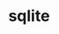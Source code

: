 ---
title: "sqlite"
layout: cache
categories: [package, develop]
meta: {"compilers": ["apple-clang@16.0.0", "cce@18.0.0", "gcc@10.5.0", "gcc@11.1.0", "gcc@11.4.0", "gcc@12.3.0", "gcc@12.4.0", "gcc@13.2.0", "gcc@13.3.0", "gcc@7.3.1", "gcc@7.5.0", "intel-oneapi-compilers@2024.1.0", "intel-oneapi-compilers@2025.1.0", "msvc@19.39.33523"], "num_specs": 112, "num_specs_by_stack": {"aws-pcluster-neoverse_v1": 6, "aws-pcluster-x86_64_v4": 18, "bootstrap-aarch64-darwin": 4, "bootstrap-x86_64-linux-gnu": 5, "build_systems": 5, "data-vis-sdk": 5, "developer-tools-aarch64-linux-gnu": 5, "developer-tools-darwin": 4, "developer-tools-x86_64_v3-linux-gnu": 5, "e4s": 8, "e4s-cray-rhel": 4, "e4s-neoverse-v2": 10, "e4s-oneapi": 7, "e4s-rocm-external": 5, "hep": 5, "ml-darwin-aarch64-mps": 4, "ml-linux-aarch64-cpu": 5, "ml-linux-aarch64-cuda": 5, "ml-linux-x86_64-cpu": 5, "ml-linux-x86_64-cuda": 5, "ml-linux-x86_64-rocm": 4, "radiuss": 10, "radiuss-aws": 5, "radiuss-aws-aarch64": 8, "root": 112, "tutorial": 10, "windows-vis": 1}, "oss": ["amzn2", "centos7", "rhel8", "sequoia", "ubuntu18.04", "ubuntu20.04", "ubuntu22.04", "ubuntu24.04", "windows10.0.20348"], "platforms": ["darwin", "linux", "windows"], "stacks": ["aws-pcluster-neoverse_v1", "aws-pcluster-x86_64_v4", "bootstrap-aarch64-darwin", "bootstrap-x86_64-linux-gnu", "build_systems", "data-vis-sdk", "developer-tools-aarch64-linux-gnu", "developer-tools-darwin", "developer-tools-x86_64_v3-linux-gnu", "e4s", "e4s-cray-rhel", "e4s-neoverse-v2", "e4s-oneapi", "e4s-rocm-external", "hep", "ml-darwin-aarch64-mps", "ml-linux-aarch64-cpu", "ml-linux-aarch64-cuda", "ml-linux-x86_64-cpu", "ml-linux-x86_64-cuda", "ml-linux-x86_64-rocm", "radiuss", "radiuss-aws", "radiuss-aws-aarch64", "root", "tutorial", "windows-vis"], "targets": ["aarch64", "neoverse_v1", "neoverse_v2", "x86_64", "x86_64_v3", "x86_64_v4"], "versions": ["3.46.0"]}
spec_details: [{"compiler": "gcc@13.2.0", "hash": "2zwocctbqjzc3armffwqhp7ybv4jiqur", "os": "ubuntu24.04", "platform": "linux", "size": "-", "stacks": ["bootstrap-x86_64-linux-gnu", "ml-linux-x86_64-cpu", "ml-linux-x86_64-cuda", "ml-linux-x86_64-rocm", "root"], "target": "x86_64_v3", "variants": ["build_system=autotools", "+column_metadata", "+dynamic_extensions", "+fts", "~functions", "+rtree"], "versions": ["3.46.0"]}, {"compiler": "gcc@11.4.0", "hash": "3gadddklwzqe7umggucnxgreayr6hvm2", "os": "ubuntu22.04", "platform": "linux", "size": "-", "stacks": ["e4s", "root"], "target": "x86_64_v3", "variants": ["build_system=autotools", "+column_metadata", "+dynamic_extensions", "+fts", "~functions", "+rtree"], "versions": ["3.46.0"]}, {"compiler": "gcc@7.3.1", "hash": "3rhkrbaob6m4fgdrz2bjdt4qrd5gkayo", "os": "amzn2", "platform": "linux", "size": "-", "stacks": ["radiuss-aws", "root"], "target": "x86_64_v3", "variants": ["build_system=autotools", "+column_metadata", "+dynamic_extensions", "+fts", "~functions", "+rtree"], "versions": ["3.46.0"]}, {"compiler": "gcc@13.3.0", "hash": "3vpnj774pwf5zjp5kglik4vyyr2b2t2l", "os": "rhel8", "platform": "linux", "size": "-", "stacks": ["developer-tools-aarch64-linux-gnu", "root"], "target": "aarch64", "variants": ["build_system=autotools", "+column_metadata", "+dynamic_extensions", "+fts", "~functions", "+rtree"], "versions": ["3.46.0"]}, {"compiler": "gcc@13.2.0", "hash": "4azavmqwwkoo32taiipneznrz524unz6", "os": "ubuntu24.04", "platform": "linux", "size": "-", "stacks": ["ml-linux-aarch64-cpu", "ml-linux-aarch64-cuda", "root"], "target": "aarch64", "variants": ["build_system=autotools", "+column_metadata", "+dynamic_extensions", "+fts", "~functions", "+rtree"], "versions": ["3.46.0"]}, {"compiler": "intel-oneapi-compilers@2024.1.0", "hash": "4bf3snr3wteumsk5d35tfmqyfprqifgw", "os": "amzn2", "platform": "linux", "size": "-", "stacks": ["aws-pcluster-x86_64_v4", "root"], "target": "x86_64_v3", "variants": ["build_system=autotools", "+column_metadata", "+dynamic_extensions", "+fts", "~functions", "+rtree"], "versions": ["3.46.0"]}, {"compiler": "gcc@11.4.0", "hash": "4dsbulkm543ulertk433akpjbc47q4dj", "os": "ubuntu22.04", "platform": "linux", "size": "-", "stacks": ["e4s", "e4s-rocm-external", "hep", "root", "tutorial"], "target": "x86_64_v3", "variants": ["build_system=autotools", "+column_metadata", "+dynamic_extensions", "+fts", "~functions", "+rtree"], "versions": ["3.46.0"]}, {"compiler": "gcc@11.4.0", "hash": "4ojlhmiu5p6g67kg4itc3mcgsi2va2qa", "os": "ubuntu22.04", "platform": "linux", "size": "-", "stacks": ["e4s-neoverse-v2", "root"], "target": "neoverse_v2", "variants": ["build_system=autotools", "+column_metadata", "+dynamic_extensions", "+fts", "~functions", "+rtree"], "versions": ["3.46.0"]}, {"compiler": "intel-oneapi-compilers@2024.1.0", "hash": "4pjjigavnck5ufgo2dsuw4q7qtu7d5ud", "os": "amzn2", "platform": "linux", "size": "-", "stacks": ["aws-pcluster-x86_64_v4", "root"], "target": "x86_64_v3", "variants": ["build_system=autotools", "+column_metadata", "+dynamic_extensions", "+fts", "~functions", "+rtree"], "versions": ["3.46.0"]}, {"compiler": "gcc@11.1.0", "hash": "4sladctmuziq7qmk7exawvtewaioephm", "os": "ubuntu20.04", "platform": "linux", "size": "-", "stacks": ["data-vis-sdk", "root"], "target": "x86_64_v3", "variants": ["build_system=autotools", "+column_metadata", "+dynamic_extensions", "+fts", "~functions", "+rtree"], "versions": ["3.46.0"]}, {"compiler": "gcc@12.3.0", "hash": "4u33j6no5kusknmua3a3rklronqcsjtm", "os": "ubuntu22.04", "platform": "linux", "size": "-", "stacks": ["root", "tutorial"], "target": "x86_64_v3", "variants": ["build_system=autotools", "+column_metadata", "+dynamic_extensions", "+fts", "~functions", "+rtree"], "versions": ["3.46.0"]}, {"compiler": "gcc@11.4.0", "hash": "4zbnelidaeu5aba3vzdk56uccdrbpacu", "os": "ubuntu22.04", "platform": "linux", "size": "-", "stacks": ["e4s", "e4s-rocm-external", "hep", "root", "tutorial"], "target": "x86_64_v3", "variants": ["build_system=autotools", "+column_metadata", "+dynamic_extensions", "+fts", "~functions", "+rtree"], "versions": ["3.46.0"]}, {"compiler": "gcc@11.4.0", "hash": "4zrs6ujpcnrp64af73prtnlqdx76whpw", "os": "ubuntu22.04", "platform": "linux", "size": "-", "stacks": ["e4s-neoverse-v2", "root"], "target": "neoverse_v2", "variants": ["build_system=autotools", "+column_metadata", "+dynamic_extensions", "+fts", "~functions", "+rtree"], "versions": ["3.46.0"]}, {"compiler": "gcc@11.4.0", "hash": "5dwdpoqi6bz2ux2bwefn4yt4uji53uj4", "os": "ubuntu22.04", "platform": "linux", "size": "-", "stacks": ["e4s-neoverse-v2", "root"], "target": "neoverse_v2", "variants": ["build_system=autotools", "+column_metadata", "+dynamic_extensions", "+fts", "~functions", "+rtree"], "versions": ["3.46.0"]}, {"compiler": "gcc@10.5.0", "hash": "5if3ovopdk5sfnssked4d6qf2zwsvv2f", "os": "centos7", "platform": "linux", "size": "-", "stacks": ["developer-tools-x86_64_v3-linux-gnu", "root"], "target": "x86_64_v3", "variants": ["build_system=autotools", "+column_metadata", "+dynamic_extensions", "+fts", "~functions", "+rtree"], "versions": ["3.46.0"]}, {"compiler": "gcc@12.4.0", "hash": "5iy6cr7wix7ymlcexuyzuj5jpucju5ji", "os": "amzn2", "platform": "linux", "size": "-", "stacks": ["aws-pcluster-neoverse_v1", "root"], "target": "neoverse_v1", "variants": ["build_system=autotools", "+column_metadata", "+dynamic_extensions", "+fts", "~functions", "+rtree"], "versions": ["3.46.0"]}, {"compiler": "gcc@7.5.0", "hash": "5okx2j6xhgbr77onhl5mtnjaiap2ujxd", "os": "ubuntu18.04", "platform": "linux", "size": "-", "stacks": ["build_systems", "radiuss", "root"], "target": "x86_64_v3", "variants": ["build_system=autotools", "+column_metadata", "+dynamic_extensions", "+fts", "~functions", "+rtree"], "versions": ["3.46.0"]}, {"compiler": "intel-oneapi-compilers@2024.1.0", "hash": "5vjkdytla6wyl5af5enkr3ex6cevtgtl", "os": "amzn2", "platform": "linux", "size": "-", "stacks": ["aws-pcluster-x86_64_v4", "root"], "target": "x86_64_v4", "variants": ["build_system=autotools", "+column_metadata", "+dynamic_extensions", "+fts", "~functions", "+rtree"], "versions": ["3.46.0"]}, {"compiler": "gcc@7.3.1", "hash": "624qbgrcp6uzwdtmmyyxpdj3wdmdz3eo", "os": "amzn2", "platform": "linux", "size": "-", "stacks": ["radiuss-aws", "root"], "target": "x86_64_v3", "variants": ["build_system=autotools", "+column_metadata", "+dynamic_extensions", "+fts", "~functions", "+rtree"], "versions": ["3.46.0"]}, {"compiler": "gcc@7.5.0", "hash": "6qfgkzau47ah2yhxc4vbmcib7zcmyko7", "os": "ubuntu18.04", "platform": "linux", "size": "-", "stacks": ["radiuss", "root"], "target": "x86_64_v3", "variants": ["build_system=autotools", "+column_metadata", "+dynamic_extensions", "+fts", "~functions", "+rtree"], "versions": ["3.46.0"]}, {"compiler": "intel-oneapi-compilers@2024.1.0", "hash": "6v2wptqugtlb7igrr53u5oihv6f3oe2q", "os": "amzn2", "platform": "linux", "size": "-", "stacks": ["aws-pcluster-x86_64_v4", "root"], "target": "x86_64_v3", "variants": ["build_system=autotools", "+column_metadata", "+dynamic_extensions", "+fts", "~functions", "+rtree"], "versions": ["3.46.0"]}, {"compiler": "gcc@10.5.0", "hash": "alko7tf4lzrkjj6vgsrhnbloim5uyuzp", "os": "centos7", "platform": "linux", "size": "-", "stacks": ["developer-tools-x86_64_v3-linux-gnu", "root"], "target": "x86_64_v3", "variants": ["build_system=autotools", "+column_metadata", "+dynamic_extensions", "+fts", "~functions", "+rtree"], "versions": ["3.46.0"]}, {"compiler": "gcc@7.5.0", "hash": "bbpv2mnz3l56qb7nqdteu34kcomidxtr", "os": "ubuntu18.04", "platform": "linux", "size": "-", "stacks": ["build_systems", "radiuss", "root"], "target": "x86_64_v3", "variants": ["build_system=autotools", "+column_metadata", "+dynamic_extensions", "+fts", "~functions", "+rtree"], "versions": ["3.46.0"]}, {"compiler": "gcc@11.1.0", "hash": "bpup6wm3qmonx4egztoplfurt2yotc2f", "os": "ubuntu20.04", "platform": "linux", "size": "-", "stacks": ["data-vis-sdk", "root"], "target": "x86_64_v3", "variants": ["build_system=autotools", "+column_metadata", "+dynamic_extensions", "+fts", "~functions", "+rtree"], "versions": ["3.46.0"]}, {"compiler": "intel-oneapi-compilers@2025.1.0", "hash": "bsex7w24rpphzgbtnmnudgd575vwaqjg", "os": "ubuntu22.04", "platform": "linux", "size": "-", "stacks": ["e4s-oneapi", "root"], "target": "x86_64_v3", "variants": ["build_system=autotools", "+column_metadata", "+dynamic_extensions", "+fts", "~functions", "+rtree"], "versions": ["3.46.0"]}, {"compiler": "gcc@10.5.0", "hash": "c357a7txv5dqbmhwurjxo7xqhkvn2rdm", "os": "centos7", "platform": "linux", "size": "-", "stacks": ["developer-tools-x86_64_v3-linux-gnu", "root"], "target": "x86_64_v3", "variants": ["build_system=autotools", "+column_metadata", "+dynamic_extensions", "+fts", "~functions", "+rtree"], "versions": ["3.46.0"]}, {"compiler": "gcc@11.4.0", "hash": "cdevomhybxofckycocriu7wx3wuqboks", "os": "ubuntu22.04", "platform": "linux", "size": "-", "stacks": ["e4s", "e4s-rocm-external", "hep", "root", "tutorial"], "target": "x86_64_v3", "variants": ["build_system=autotools", "+column_metadata", "+dynamic_extensions", "+fts", "~functions", "+rtree"], "versions": ["3.46.0"]}, {"compiler": "gcc@7.3.1", "hash": "cekyahk4c53dtryjdg4voutghshtpaii", "os": "amzn2", "platform": "linux", "size": "-", "stacks": ["radiuss-aws-aarch64", "root"], "target": "aarch64", "variants": ["build_system=autotools", "+column_metadata", "+dynamic_extensions", "+fts", "~functions", "+rtree"], "versions": ["3.46.0"]}, {"compiler": "gcc@11.4.0", "hash": "cfzov22yafqbkenwyonl2qbt2n7rcrgu", "os": "ubuntu22.04", "platform": "linux", "size": "-", "stacks": ["e4s-neoverse-v2", "root"], "target": "neoverse_v2", "variants": ["build_system=autotools", "+column_metadata", "+dynamic_extensions", "+fts", "~functions", "+rtree"], "versions": ["3.46.0"]}, {"compiler": "gcc@11.4.0", "hash": "cgezsdn3xcndj42ivpsp5u66mrepi4t7", "os": "ubuntu22.04", "platform": "linux", "size": "-", "stacks": ["e4s", "root"], "target": "x86_64_v3", "variants": ["build_system=autotools", "+column_metadata", "+dynamic_extensions", "+fts", "~functions", "+rtree"], "versions": ["3.46.0"]}, {"compiler": "gcc@13.2.0", "hash": "cviztdf4zhec5r2zhxhx5imhoyspfgt5", "os": "ubuntu24.04", "platform": "linux", "size": "-", "stacks": ["ml-linux-aarch64-cpu", "ml-linux-aarch64-cuda", "root"], "target": "aarch64", "variants": ["build_system=autotools", "+column_metadata", "+dynamic_extensions", "+fts", "~functions", "+rtree"], "versions": ["3.46.0"]}, {"compiler": "cce@18.0.0", "hash": "dmj6e3q7qpaf67efvojqvz3axgoqyu2l", "os": "rhel8", "platform": "linux", "size": "-", "stacks": ["e4s-cray-rhel", "root"], "target": "x86_64_v3", "variants": ["build_system=autotools", "+column_metadata", "+dynamic_extensions", "+fts", "~functions", "+rtree"], "versions": ["3.46.0"]}, {"compiler": "intel-oneapi-compilers@2024.1.0", "hash": "dq6p62zblkoq4vpash4mwhki2ufsaa73", "os": "amzn2", "platform": "linux", "size": "-", "stacks": ["aws-pcluster-x86_64_v4", "root"], "target": "x86_64_v4", "variants": ["build_system=autotools", "+column_metadata", "+dynamic_extensions", "+fts", "~functions", "+rtree"], "versions": ["3.46.0"]}, {"compiler": "gcc@13.2.0", "hash": "dxyfpdp2nl3swvhx2efa6jnm2k6irf3m", "os": "ubuntu24.04", "platform": "linux", "size": "-", "stacks": ["bootstrap-x86_64-linux-gnu", "ml-linux-x86_64-cpu", "ml-linux-x86_64-cuda", "ml-linux-x86_64-rocm", "root"], "target": "x86_64_v3", "variants": ["build_system=autotools", "+column_metadata", "+dynamic_extensions", "+fts", "~functions", "+rtree"], "versions": ["3.46.0"]}, {"compiler": "gcc@13.2.0", "hash": "e4q7h3mt77cbtmcv3zen5tggdalebrao", "os": "ubuntu24.04", "platform": "linux", "size": "-", "stacks": ["ml-linux-aarch64-cpu", "ml-linux-aarch64-cuda", "root"], "target": "aarch64", "variants": ["build_system=autotools", "+column_metadata", "+dynamic_extensions", "+fts", "~functions", "+rtree"], "versions": ["3.46.0"]}, {"compiler": "gcc@13.2.0", "hash": "ehv65ocethv6oprmlczxka6jzlzkpihs", "os": "ubuntu24.04", "platform": "linux", "size": "-", "stacks": ["bootstrap-x86_64-linux-gnu", "ml-linux-x86_64-cpu", "ml-linux-x86_64-cuda", "ml-linux-x86_64-rocm", "root"], "target": "x86_64_v3", "variants": ["build_system=autotools", "+column_metadata", "+dynamic_extensions", "+fts", "~functions", "+rtree"], "versions": ["3.46.0"]}, {"compiler": "msvc@19.39.33523", "hash": "eiaoaelbsuaoeewkzwk7ivblvfxtkhrx", "os": "windows10.0.20348", "platform": "windows", "size": "-", "stacks": ["root", "windows-vis"], "target": "x86_64", "variants": ["build_system=nmake", "+fts", "+functions", "patches:=2de485e", "+rtree"], "versions": ["3.46.0"]}, {"compiler": "gcc@11.1.0", "hash": "ericl7ahc6cdiapoazcrck7nu3vf6xq7", "os": "ubuntu20.04", "platform": "linux", "size": "-", "stacks": ["data-vis-sdk", "root"], "target": "x86_64_v3", "variants": ["build_system=autotools", "+column_metadata", "+dynamic_extensions", "+fts", "~functions", "+rtree"], "versions": ["3.46.0"]}, {"compiler": "gcc@11.4.0", "hash": "etnr647hgfi7ekbwfscgu7243omwunyv", "os": "ubuntu22.04", "platform": "linux", "size": "-", "stacks": ["e4s", "root"], "target": "x86_64_v3", "variants": ["build_system=autotools", "+column_metadata", "+dynamic_extensions", "+fts", "~functions", "+rtree"], "versions": ["3.46.0"]}, {"compiler": "gcc@13.2.0", "hash": "evmal22gea4bqqini4cobizgzi5dwewn", "os": "ubuntu24.04", "platform": "linux", "size": "-", "stacks": ["ml-linux-aarch64-cpu", "ml-linux-aarch64-cuda", "root"], "target": "aarch64", "variants": ["build_system=autotools", "+column_metadata", "+dynamic_extensions", "+fts", "~functions", "+rtree"], "versions": ["3.46.0"]}, {"compiler": "intel-oneapi-compilers@2024.1.0", "hash": "f6s5yxdlz6v7t3eijaaslpvaobfuf3e3", "os": "amzn2", "platform": "linux", "size": "-", "stacks": ["aws-pcluster-x86_64_v4", "root"], "target": "x86_64_v4", "variants": ["build_system=autotools", "+column_metadata", "+dynamic_extensions", "+fts", "~functions", "+rtree"], "versions": ["3.46.0"]}, {"compiler": "intel-oneapi-compilers@2024.1.0", "hash": "fr5pb7bsndd2bdynojs5tznbauwgsadn", "os": "amzn2", "platform": "linux", "size": "-", "stacks": ["aws-pcluster-x86_64_v4", "root"], "target": "x86_64_v3", "variants": ["build_system=autotools", "+column_metadata", "+dynamic_extensions", "+fts", "~functions", "+rtree"], "versions": ["3.46.0"]}, {"compiler": "gcc@13.2.0", "hash": "g522m2dkx7xidojrdg5q4raf7f7uo2jw", "os": "ubuntu24.04", "platform": "linux", "size": "-", "stacks": ["bootstrap-x86_64-linux-gnu", "ml-linux-x86_64-cpu", "ml-linux-x86_64-cuda", "root"], "target": "x86_64_v3", "variants": ["build_system=autotools", "+column_metadata", "+dynamic_extensions", "+fts", "~functions", "+rtree"], "versions": ["3.46.0"]}, {"compiler": "gcc@7.5.0", "hash": "gdnq5faebunj2pdfvrk4qmnjvqzhxsnd", "os": "ubuntu18.04", "platform": "linux", "size": "-", "stacks": ["radiuss", "root"], "target": "x86_64_v3", "variants": ["build_system=autotools", "+column_metadata", "+dynamic_extensions", "+fts", "~functions", "+rtree"], "versions": ["3.46.0"]}, {"compiler": "gcc@12.4.0", "hash": "gkx4qpjmdkuz3bwtyq6ywdmrqceypn4c", "os": "amzn2", "platform": "linux", "size": "-", "stacks": ["aws-pcluster-neoverse_v1", "root"], "target": "neoverse_v1", "variants": ["build_system=autotools", "+column_metadata", "+dynamic_extensions", "+fts", "~functions", "+rtree"], "versions": ["3.46.0"]}, {"compiler": "gcc@12.4.0", "hash": "gm3lqcgxnohx4zgsyxda2axqs4kblkg3", "os": "amzn2", "platform": "linux", "size": "-", "stacks": ["aws-pcluster-neoverse_v1", "root"], "target": "neoverse_v1", "variants": ["build_system=autotools", "+column_metadata", "+dynamic_extensions", "+fts", "~functions", "+rtree"], "versions": ["3.46.0"]}, {"compiler": "gcc@7.3.1", "hash": "gzqzup3eg44zcoi7i6isbbf4is5cew2m", "os": "amzn2", "platform": "linux", "size": "-", "stacks": ["radiuss-aws-aarch64", "root"], "target": "aarch64", "variants": ["build_system=autotools", "+column_metadata", "+dynamic_extensions", "+fts", "~functions", "+rtree"], "versions": ["3.46.0"]}, {"compiler": "gcc@7.5.0", "hash": "h7wc5vjl6ih7tdcvzf5iwfqoplwx57zh", "os": "ubuntu18.04", "platform": "linux", "size": "-", "stacks": ["radiuss", "root"], "target": "x86_64_v3", "variants": ["build_system=autotools", "+column_metadata", "+dynamic_extensions", "+fts", "~functions", "+rtree"], "versions": ["3.46.0"]}, {"compiler": "gcc@13.3.0", "hash": "hayuqlaoiy7wxntp633ye27rs7xfecdi", "os": "rhel8", "platform": "linux", "size": "-", "stacks": ["developer-tools-aarch64-linux-gnu", "root"], "target": "aarch64", "variants": ["build_system=autotools", "+column_metadata", "+dynamic_extensions", "+fts", "~functions", "+rtree"], "versions": ["3.46.0"]}, {"compiler": "intel-oneapi-compilers@2025.1.0", "hash": "hf4vdx7tgupm2h6qotjgvpnuellhqalt", "os": "ubuntu22.04", "platform": "linux", "size": "-", "stacks": ["e4s-oneapi", "root"], "target": "x86_64_v3", "variants": ["build_system=autotools", "+column_metadata", "+dynamic_extensions", "+fts", "~functions", "+rtree"], "versions": ["3.46.0"]}, {"compiler": "gcc@7.3.1", "hash": "hmzajk2zuqina6lrllbvytydl33gqydy", "os": "amzn2", "platform": "linux", "size": "-", "stacks": ["radiuss-aws-aarch64", "root"], "target": "aarch64", "variants": ["build_system=autotools", "+column_metadata", "+dynamic_extensions", "+fts", "~functions", "+rtree"], "versions": ["3.46.0"]}, {"compiler": "intel-oneapi-compilers@2025.1.0", "hash": "hv3q3afobmuwkmpu7b7nlwq7bkjd7dix", "os": "ubuntu22.04", "platform": "linux", "size": "-", "stacks": ["e4s-oneapi", "root"], "target": "x86_64_v3", "variants": ["build_system=autotools", "+column_metadata", "+dynamic_extensions", "+fts", "~functions", "+rtree"], "versions": ["3.46.0"]}, {"compiler": "gcc@11.4.0", "hash": "hxzlydun7zf4mbj3rd3andl3ydz2lz4s", "os": "ubuntu22.04", "platform": "linux", "size": "-", "stacks": ["e4s-rocm-external", "hep", "root", "tutorial"], "target": "x86_64_v3", "variants": ["build_system=autotools", "+column_metadata", "+dynamic_extensions", "+fts", "~functions", "+rtree"], "versions": ["3.46.0"]}, {"compiler": "intel-oneapi-compilers@2024.1.0", "hash": "iczkqrelvcyliim6pj25wlvnmi4ng6ub", "os": "amzn2", "platform": "linux", "size": "-", "stacks": ["aws-pcluster-x86_64_v4", "root"], "target": "x86_64_v3", "variants": ["build_system=autotools", "+column_metadata", "+dynamic_extensions", "+fts", "~functions", "+rtree"], "versions": ["3.46.0"]}, {"compiler": "gcc@7.3.1", "hash": "iky4jbwf5puvrd7i4ofmbh4wp53mlgm3", "os": "amzn2", "platform": "linux", "size": "-", "stacks": ["radiuss-aws", "root"], "target": "x86_64_v3", "variants": ["build_system=autotools", "+column_metadata", "+dynamic_extensions", "+fts", "~functions", "+rtree"], "versions": ["3.46.0"]}, {"compiler": "gcc@13.2.0", "hash": "iwigtiqz7svtj375u4vaiy5pfmvxu3m6", "os": "ubuntu24.04", "platform": "linux", "size": "-", "stacks": ["ml-linux-aarch64-cpu", "ml-linux-aarch64-cuda", "root"], "target": "aarch64", "variants": ["build_system=autotools", "+column_metadata", "+dynamic_extensions", "+fts", "~functions", "+rtree"], "versions": ["3.46.0"]}, {"compiler": "gcc@11.4.0", "hash": "j5hzjanlym7jw5bmhvnasecwvcdhitnv", "os": "ubuntu22.04", "platform": "linux", "size": "-", "stacks": ["e4s-neoverse-v2", "root"], "target": "neoverse_v2", "variants": ["build_system=autotools", "+column_metadata", "+dynamic_extensions", "+fts", "~functions", "+rtree"], "versions": ["3.46.0"]}, {"compiler": "intel-oneapi-compilers@2024.1.0", "hash": "je6ubc5nd7ymbmosfj6ulshuyisktvlm", "os": "amzn2", "platform": "linux", "size": "-", "stacks": ["aws-pcluster-x86_64_v4", "root"], "target": "x86_64_v3", "variants": ["build_system=autotools", "+column_metadata", "+dynamic_extensions", "+fts", "~functions", "+rtree"], "versions": ["3.46.0"]}, {"compiler": "intel-oneapi-compilers@2024.1.0", "hash": "ju7dfue3vdzk7xli4neelcib5tfiiv2t", "os": "amzn2", "platform": "linux", "size": "-", "stacks": ["aws-pcluster-x86_64_v4", "root"], "target": "x86_64_v3", "variants": ["build_system=autotools", "+column_metadata", "+dynamic_extensions", "+fts", "~functions", "+rtree"], "versions": ["3.46.0"]}, {"compiler": "gcc@11.4.0", "hash": "jziygozn5vxny4mrsh3a3ykldtrxdcba", "os": "ubuntu22.04", "platform": "linux", "size": "-", "stacks": ["e4s-neoverse-v2", "root"], "target": "neoverse_v2", "variants": ["build_system=autotools", "+column_metadata", "+dynamic_extensions", "+fts", "~functions", "+rtree"], "versions": ["3.46.0"]}, {"compiler": "intel-oneapi-compilers@2025.1.0", "hash": "kavl5wlg5av62i3a5nfd6rxixnu6y7nv", "os": "ubuntu22.04", "platform": "linux", "size": "-", "stacks": ["e4s-oneapi", "root"], "target": "x86_64_v3", "variants": ["build_system=autotools", "+column_metadata", "+dynamic_extensions", "+fts", "~functions", "+rtree"], "versions": ["3.46.0"]}, {"compiler": "gcc@12.3.0", "hash": "kx7lxkky6fypul74otyl3sjvfx7srmlq", "os": "ubuntu22.04", "platform": "linux", "size": "-", "stacks": ["root", "tutorial"], "target": "x86_64_v3", "variants": ["build_system=autotools", "+column_metadata", "+dynamic_extensions", "+fts", "~functions", "+rtree"], "versions": ["3.46.0"]}, {"compiler": "gcc@7.3.1", "hash": "l6o5zc5x3zw53nfp3slmcglowokt2p64", "os": "amzn2", "platform": "linux", "size": "-", "stacks": ["radiuss-aws-aarch64", "root"], "target": "aarch64", "variants": ["build_system=autotools", "+column_metadata", "+dynamic_extensions", "+fts", "~functions", "+rtree"], "versions": ["3.46.0"]}, {"compiler": "intel-oneapi-compilers@2024.1.0", "hash": "ldl57q6qhgmmeznctf5frtkh7735duc3", "os": "amzn2", "platform": "linux", "size": "-", "stacks": ["aws-pcluster-x86_64_v4", "root"], "target": "x86_64_v3", "variants": ["build_system=autotools", "+column_metadata", "+dynamic_extensions", "+fts", "~functions", "+rtree"], "versions": ["3.46.0"]}, {"compiler": "intel-oneapi-compilers@2025.1.0", "hash": "lf63sdtsgpl6jmi37ntnjqflr6uxabdl", "os": "ubuntu22.04", "platform": "linux", "size": "-", "stacks": ["e4s-oneapi", "root"], "target": "x86_64_v3", "variants": ["build_system=autotools", "+column_metadata", "+dynamic_extensions", "+fts", "~functions", "+rtree"], "versions": ["3.46.0"]}, {"compiler": "intel-oneapi-compilers@2025.1.0", "hash": "lqoeufv5lvkl7fiyuukpaonz7qy55i7q", "os": "ubuntu22.04", "platform": "linux", "size": "-", "stacks": ["e4s-oneapi", "root"], "target": "x86_64_v3", "variants": ["build_system=autotools", "+column_metadata", "+dynamic_extensions", "+fts", "~functions", "+rtree"], "versions": ["3.46.0"]}, {"compiler": "cce@18.0.0", "hash": "lwy2rbtt6zfhcm2h3nsn7nd6stjswjpl", "os": "rhel8", "platform": "linux", "size": "-", "stacks": ["e4s-cray-rhel", "root"], "target": "x86_64_v3", "variants": ["build_system=autotools", "+column_metadata", "+dynamic_extensions", "+fts", "~functions", "+rtree"], "versions": ["3.46.0"]}, {"compiler": "intel-oneapi-compilers@2025.1.0", "hash": "ncbtkdtkfrck3jwt2midrwd2g2s44hh4", "os": "ubuntu22.04", "platform": "linux", "size": "-", "stacks": ["e4s-oneapi", "root"], "target": "x86_64_v3", "variants": ["build_system=autotools", "+column_metadata", "+dynamic_extensions", "+fts", "~functions", "+rtree"], "versions": ["3.46.0"]}, {"compiler": "gcc@7.3.1", "hash": "nmpwtmjknicsbxzpmobbhldpjpanri6b", "os": "amzn2", "platform": "linux", "size": "-", "stacks": ["radiuss-aws", "root"], "target": "x86_64_v3", "variants": ["build_system=autotools", "+column_metadata", "+dynamic_extensions", "+fts", "~functions", "+rtree"], "versions": ["3.46.0"]}, {"compiler": "gcc@12.4.0", "hash": "o4ljtfqzlfnclarekcpantxrs7w3ks3x", "os": "amzn2", "platform": "linux", "size": "-", "stacks": ["aws-pcluster-neoverse_v1", "root"], "target": "neoverse_v1", "variants": ["build_system=autotools", "+column_metadata", "+dynamic_extensions", "+fts", "~functions", "+rtree"], "versions": ["3.46.0"]}, {"compiler": "gcc@7.3.1", "hash": "o57qv4xooav4qvmdhssgv4wdpjj4fpvl", "os": "amzn2", "platform": "linux", "size": "-", "stacks": ["radiuss-aws", "root"], "target": "x86_64_v3", "variants": ["build_system=autotools", "+column_metadata", "+dynamic_extensions", "+fts", "~functions", "+rtree"], "versions": ["3.46.0"]}, {"compiler": "gcc@11.4.0", "hash": "oei2tmberrz6qpgev55imx3qjvq3lwbm", "os": "ubuntu22.04", "platform": "linux", "size": "-", "stacks": ["e4s", "root"], "target": "x86_64_v3", "variants": ["build_system=autotools", "+column_metadata", "+dynamic_extensions", "+fts", "~functions", "+rtree"], "versions": ["3.46.0"]}, {"compiler": "gcc@7.5.0", "hash": "olev4nhmebnuzhi3p7b32whxzaof5l4g", "os": "ubuntu18.04", "platform": "linux", "size": "-", "stacks": ["build_systems", "radiuss", "root"], "target": "x86_64_v3", "variants": ["build_system=autotools", "+column_metadata", "+dynamic_extensions", "+fts", "~functions", "+rtree"], "versions": ["3.46.0"]}, {"compiler": "gcc@11.1.0", "hash": "oqkhkx54rvip5fjr7z3q465oqrbnjzna", "os": "ubuntu20.04", "platform": "linux", "size": "-", "stacks": ["data-vis-sdk", "root"], "target": "x86_64_v3", "variants": ["build_system=autotools", "+column_metadata", "+dynamic_extensions", "+fts", "~functions", "+rtree"], "versions": ["3.46.0"]}, {"compiler": "intel-oneapi-compilers@2024.1.0", "hash": "pg3hjdphzyqe2jzsxpv6wz4rffe7qwvx", "os": "amzn2", "platform": "linux", "size": "-", "stacks": ["aws-pcluster-x86_64_v4", "root"], "target": "x86_64_v4", "variants": ["build_system=autotools", "+column_metadata", "+dynamic_extensions", "+fts", "~functions", "+rtree"], "versions": ["3.46.0"]}, {"compiler": "gcc@7.3.1", "hash": "pzx2rdjbt5nutjxogbygikzkunk3zwbd", "os": "amzn2", "platform": "linux", "size": "-", "stacks": ["radiuss-aws-aarch64", "root"], "target": "aarch64", "variants": ["build_system=autotools", "+column_metadata", "+dynamic_extensions", "+fts", "~functions", "+rtree"], "versions": ["3.46.0"]}, {"compiler": "gcc@11.4.0", "hash": "quusytntkwwhkrmz5gls7uyfltns7rvy", "os": "ubuntu22.04", "platform": "linux", "size": "-", "stacks": ["e4s-neoverse-v2", "root"], "target": "neoverse_v2", "variants": ["build_system=autotools", "+column_metadata", "+dynamic_extensions", "+fts", "~functions", "+rtree"], "versions": ["3.46.0"]}, {"compiler": "gcc@12.3.0", "hash": "r6gnxcu2kib23yrafi3l5daf3gnkruh5", "os": "ubuntu22.04", "platform": "linux", "size": "-", "stacks": ["root", "tutorial"], "target": "x86_64_v3", "variants": ["build_system=autotools", "+column_metadata", "+dynamic_extensions", "+fts", "~functions", "+rtree"], "versions": ["3.46.0"]}, {"compiler": "gcc@11.4.0", "hash": "rhnnafiwald7jqfivtouwyndeysu6t2h", "os": "ubuntu22.04", "platform": "linux", "size": "-", "stacks": ["e4s-neoverse-v2", "root"], "target": "neoverse_v2", "variants": ["build_system=autotools", "+column_metadata", "+dynamic_extensions", "+fts", "~functions", "+rtree"], "versions": ["3.46.0"]}, {"compiler": "apple-clang@16.0.0", "hash": "rnb2cbiqplbrf7qv3y6moqhcdwmt3hdk", "os": "sequoia", "platform": "darwin", "size": "-", "stacks": ["bootstrap-aarch64-darwin", "developer-tools-darwin", "ml-darwin-aarch64-mps", "root"], "target": "aarch64", "variants": ["build_system=autotools", "+column_metadata", "+dynamic_extensions", "+fts", "~functions", "+rtree"], "versions": ["3.46.0"]}, {"compiler": "intel-oneapi-compilers@2024.1.0", "hash": "rtqnky3n4kv2h7tb7qtm3zespxodqaqz", "os": "amzn2", "platform": "linux", "size": "-", "stacks": ["aws-pcluster-x86_64_v4", "root"], "target": "x86_64_v4", "variants": ["build_system=autotools", "+column_metadata", "+dynamic_extensions", "+fts", "~functions", "+rtree"], "versions": ["3.46.0"]}, {"compiler": "gcc@7.5.0", "hash": "s3ue3d2uyrta67r7op3ubkzdkmdmf2sf", "os": "ubuntu18.04", "platform": "linux", "size": "-", "stacks": ["radiuss", "root"], "target": "x86_64_v3", "variants": ["build_system=autotools", "+column_metadata", "+dynamic_extensions", "+fts", "~functions", "+rtree"], "versions": ["3.46.0"]}, {"compiler": "gcc@12.4.0", "hash": "s46xkdenfwhejntef65rb6h2v5liwe6k", "os": "amzn2", "platform": "linux", "size": "-", "stacks": ["aws-pcluster-neoverse_v1", "root"], "target": "neoverse_v1", "variants": ["build_system=autotools", "+column_metadata", "+dynamic_extensions", "+fts", "~functions", "+rtree"], "versions": ["3.46.0"]}, {"compiler": "gcc@7.5.0", "hash": "sgcbzucaosobbmpvwh7l6xclccgeyrrd", "os": "ubuntu18.04", "platform": "linux", "size": "-", "stacks": ["build_systems", "radiuss", "root"], "target": "x86_64_v3", "variants": ["build_system=autotools", "+column_metadata", "+dynamic_extensions", "+fts", "~functions", "+rtree"], "versions": ["3.46.0"]}, {"compiler": "apple-clang@16.0.0", "hash": "su2treq7cm26d6drd36wbezvchpvh5hf", "os": "sequoia", "platform": "darwin", "size": "-", "stacks": ["bootstrap-aarch64-darwin", "developer-tools-darwin", "ml-darwin-aarch64-mps", "root"], "target": "aarch64", "variants": ["build_system=autotools", "+column_metadata", "+dynamic_extensions", "+fts", "~functions", "+rtree"], "versions": ["3.46.0"]}, {"compiler": "gcc@12.4.0", "hash": "tfef4r6ff57c5f3w54j4ofut66dmjjpc", "os": "amzn2", "platform": "linux", "size": "-", "stacks": ["aws-pcluster-neoverse_v1", "root"], "target": "neoverse_v1", "variants": ["build_system=autotools", "+column_metadata", "+dynamic_extensions", "+fts", "~functions", "+rtree"], "versions": ["3.46.0"]}, {"compiler": "gcc@13.2.0", "hash": "tud2vd74q5wg35lab3tl55tx6fd65w3a", "os": "ubuntu24.04", "platform": "linux", "size": "-", "stacks": ["bootstrap-x86_64-linux-gnu", "ml-linux-x86_64-cpu", "ml-linux-x86_64-cuda", "ml-linux-x86_64-rocm", "root"], "target": "x86_64_v3", "variants": ["build_system=autotools", "+column_metadata", "+dynamic_extensions", "+fts", "~functions", "+rtree"], "versions": ["3.46.0"]}, {"compiler": "gcc@13.3.0", "hash": "tuf4ksxve376jjz3wxnkxnpp4ryy5xqm", "os": "rhel8", "platform": "linux", "size": "-", "stacks": ["developer-tools-aarch64-linux-gnu", "root"], "target": "aarch64", "variants": ["build_system=autotools", "+column_metadata", "+dynamic_extensions", "+fts", "~functions", "+rtree"], "versions": ["3.46.0"]}, {"compiler": "cce@18.0.0", "hash": "u3wbpf4bpspe2dhusa2vpdr7rgvj3fhj", "os": "rhel8", "platform": "linux", "size": "-", "stacks": ["e4s-cray-rhel", "root"], "target": "x86_64_v3", "variants": ["build_system=autotools", "+column_metadata", "+dynamic_extensions", "+fts", "~functions", "+rtree"], "versions": ["3.46.0"]}, {"compiler": "gcc@7.3.1", "hash": "uuvip5qat6jzws2cbkfddv2otwi7fi2c", "os": "amzn2", "platform": "linux", "size": "-", "stacks": ["radiuss-aws-aarch64", "root"], "target": "aarch64", "variants": ["build_system=autotools", "+column_metadata", "+dynamic_extensions", "+fts", "~functions", "+rtree"], "versions": ["3.46.0"]}, {"compiler": "cce@18.0.0", "hash": "v3frsyzpcolzpebxshwu7l4sxxqxy67b", "os": "rhel8", "platform": "linux", "size": "-", "stacks": ["e4s-cray-rhel", "root"], "target": "x86_64_v3", "variants": ["build_system=autotools", "+column_metadata", "+dynamic_extensions", "+fts", "~functions", "+rtree"], "versions": ["3.46.0"]}, {"compiler": "gcc@7.5.0", "hash": "vdjkou6vcpeyaphlq5utekgds6id4qmy", "os": "ubuntu18.04", "platform": "linux", "size": "-", "stacks": ["radiuss", "root"], "target": "x86_64_v3", "variants": ["build_system=autotools", "+column_metadata", "+dynamic_extensions", "+fts", "~functions", "+rtree"], "versions": ["3.46.0"]}, {"compiler": "gcc@11.4.0", "hash": "vgldtp7ziw6cwsdiuvi2o7dpb2kndeqb", "os": "ubuntu22.04", "platform": "linux", "size": "-", "stacks": ["e4s-neoverse-v2", "root"], "target": "neoverse_v2", "variants": ["build_system=autotools", "+column_metadata", "+dynamic_extensions", "+fts", "~functions", "+rtree"], "versions": ["3.46.0"]}, {"compiler": "gcc@13.3.0", "hash": "vtnrqtfuirg5xzlzh5c5tcsnpuywgtqn", "os": "rhel8", "platform": "linux", "size": "-", "stacks": ["developer-tools-aarch64-linux-gnu", "root"], "target": "aarch64", "variants": ["build_system=autotools", "+column_metadata", "+dynamic_extensions", "+fts", "~functions", "+rtree"], "versions": ["3.46.0"]}, {"compiler": "gcc@7.5.0", "hash": "vviocltz3algeyqai5afunprkmsedmen", "os": "ubuntu18.04", "platform": "linux", "size": "-", "stacks": ["build_systems", "radiuss", "root"], "target": "x86_64_v3", "variants": ["build_system=autotools", "+column_metadata", "+dynamic_extensions", "+fts", "~functions", "+rtree"], "versions": ["3.46.0"]}, {"compiler": "intel-oneapi-compilers@2024.1.0", "hash": "x6n3wmcracaooriifarksprsp4xp2pin", "os": "amzn2", "platform": "linux", "size": "-", "stacks": ["aws-pcluster-x86_64_v4", "root"], "target": "x86_64_v3", "variants": ["build_system=autotools", "+column_metadata", "+dynamic_extensions", "+fts", "~functions", "+rtree"], "versions": ["3.46.0"]}, {"compiler": "gcc@7.3.1", "hash": "x7waaumaq5kilhfsv7nq536rep62wlhy", "os": "amzn2", "platform": "linux", "size": "-", "stacks": ["radiuss-aws-aarch64", "root"], "target": "aarch64", "variants": ["build_system=autotools", "+column_metadata", "+dynamic_extensions", "+fts", "~functions", "+rtree"], "versions": ["3.46.0"]}, {"compiler": "intel-oneapi-compilers@2024.1.0", "hash": "xev6wm2kwk2o2a6ct5uzpmbjvq5jskox", "os": "amzn2", "platform": "linux", "size": "-", "stacks": ["aws-pcluster-x86_64_v4", "root"], "target": "x86_64_v3", "variants": ["build_system=autotools", "+column_metadata", "+dynamic_extensions", "+fts", "~functions", "+rtree"], "versions": ["3.46.0"]}, {"compiler": "apple-clang@16.0.0", "hash": "xjl5kj6kbjj5vhxrkjwlzqfc3sksu5ee", "os": "sequoia", "platform": "darwin", "size": "-", "stacks": ["bootstrap-aarch64-darwin", "developer-tools-darwin", "ml-darwin-aarch64-mps", "root"], "target": "aarch64", "variants": ["build_system=autotools", "+column_metadata", "+dynamic_extensions", "+fts", "~functions", "+rtree"], "versions": ["3.46.0"]}, {"compiler": "gcc@11.4.0", "hash": "xr57tuscnufrnajgyr25hx5oleshrzsk", "os": "ubuntu22.04", "platform": "linux", "size": "-", "stacks": ["e4s-neoverse-v2", "root"], "target": "neoverse_v2", "variants": ["build_system=autotools", "+column_metadata", "+dynamic_extensions", "+fts", "~functions", "+rtree"], "versions": ["3.46.0"]}, {"compiler": "gcc@11.1.0", "hash": "xtdezhuedfvmypumamtswopdvmewu2ar", "os": "ubuntu20.04", "platform": "linux", "size": "-", "stacks": ["data-vis-sdk", "root"], "target": "x86_64_v3", "variants": ["build_system=autotools", "+column_metadata", "+dynamic_extensions", "+fts", "~functions", "+rtree"], "versions": ["3.46.0"]}, {"compiler": "intel-oneapi-compilers@2024.1.0", "hash": "y3jhfxhzco4aep45u4aijndlwxh6d22l", "os": "amzn2", "platform": "linux", "size": "-", "stacks": ["aws-pcluster-x86_64_v4", "root"], "target": "x86_64_v3", "variants": ["build_system=autotools", "+column_metadata", "+dynamic_extensions", "+fts", "~functions", "+rtree"], "versions": ["3.46.0"]}, {"compiler": "gcc@10.5.0", "hash": "yf6kgaajw7vwfwwdswx7phyjhyuq4gfn", "os": "centos7", "platform": "linux", "size": "-", "stacks": ["developer-tools-x86_64_v3-linux-gnu", "root"], "target": "x86_64_v3", "variants": ["build_system=autotools", "+column_metadata", "+dynamic_extensions", "+fts", "~functions", "+rtree"], "versions": ["3.46.0"]}, {"compiler": "gcc@10.5.0", "hash": "ygfmhabugm5uhofqdmhyhedrwk756osr", "os": "centos7", "platform": "linux", "size": "-", "stacks": ["developer-tools-x86_64_v3-linux-gnu", "root"], "target": "x86_64_v3", "variants": ["build_system=autotools", "+column_metadata", "+dynamic_extensions", "+fts", "~functions", "+rtree"], "versions": ["3.46.0"]}, {"compiler": "apple-clang@16.0.0", "hash": "yxuabloiauglbiyiq7gkxhesch77ivor", "os": "sequoia", "platform": "darwin", "size": "-", "stacks": ["bootstrap-aarch64-darwin", "developer-tools-darwin", "ml-darwin-aarch64-mps", "root"], "target": "aarch64", "variants": ["build_system=autotools", "+column_metadata", "+dynamic_extensions", "+fts", "~functions", "+rtree"], "versions": ["3.46.0"]}, {"compiler": "gcc@12.3.0", "hash": "z6uhojlr54lylrxz5aqr66rpl56v4n6a", "os": "ubuntu22.04", "platform": "linux", "size": "-", "stacks": ["root", "tutorial"], "target": "x86_64_v3", "variants": ["build_system=autotools", "+column_metadata", "+dynamic_extensions", "+fts", "~functions", "+rtree"], "versions": ["3.46.0"]}, {"compiler": "gcc@7.3.1", "hash": "zhypcfuy32dtnj6ddluncyujn5i3ofb4", "os": "amzn2", "platform": "linux", "size": "-", "stacks": ["radiuss-aws-aarch64", "root"], "target": "aarch64", "variants": ["build_system=autotools", "+column_metadata", "+dynamic_extensions", "+fts", "~functions", "+rtree"], "versions": ["3.46.0"]}, {"compiler": "intel-oneapi-compilers@2024.1.0", "hash": "zj6k3p4cpcx73su7cpo4xame2zdqm2r5", "os": "amzn2", "platform": "linux", "size": "-", "stacks": ["aws-pcluster-x86_64_v4", "root"], "target": "x86_64_v3", "variants": ["build_system=autotools", "+column_metadata", "+dynamic_extensions", "+fts", "~functions", "+rtree"], "versions": ["3.46.0"]}, {"compiler": "gcc@13.3.0", "hash": "zowhdyga6enmzwlckbgdcwlyn5bt5nuk", "os": "rhel8", "platform": "linux", "size": "-", "stacks": ["developer-tools-aarch64-linux-gnu", "root"], "target": "aarch64", "variants": ["build_system=autotools", "+column_metadata", "+dynamic_extensions", "+fts", "~functions", "+rtree"], "versions": ["3.46.0"]}, {"compiler": "gcc@11.4.0", "hash": "zwavofq4fxrkkbrtiux6ejufrb24b4lf", "os": "ubuntu22.04", "platform": "linux", "size": "-", "stacks": ["e4s", "e4s-rocm-external", "hep", "root", "tutorial"], "target": "x86_64_v3", "variants": ["build_system=autotools", "+column_metadata", "+dynamic_extensions", "+fts", "~functions", "+rtree"], "versions": ["3.46.0"]}, {"compiler": "intel-oneapi-compilers@2024.1.0", "hash": "zxscg7bnwdkxj4fodbjdox2hitgkrza3", "os": "amzn2", "platform": "linux", "size": "-", "stacks": ["aws-pcluster-x86_64_v4", "root"], "target": "x86_64_v4", "variants": ["build_system=autotools", "+column_metadata", "+dynamic_extensions", "+fts", "~functions", "+rtree"], "versions": ["3.46.0"]}, {"compiler": "gcc@12.3.0", "hash": "zyi7xf2n7yvpyfnnby72vj4j3dv67cuq", "os": "ubuntu22.04", "platform": "linux", "size": "-", "stacks": ["root", "tutorial"], "target": "x86_64_v3", "variants": ["build_system=autotools", "+column_metadata", "+dynamic_extensions", "+fts", "~functions", "+rtree"], "versions": ["3.46.0"]}]
---